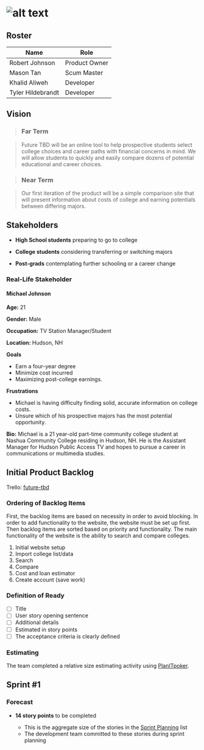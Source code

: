# ![alt text][logo]

## Roster

Name              | Role
----------------- | -------------
Robert Johnson    | Product Owner
Mason Tan         | Scum Master
Khalid Aliweh     | Developer
Tyler Hildebrandt | Developer

## Vision

> ### Far Term

> Future TBD will be an online tool to help prospective students select college choices and career paths with financial concerns in mind. We will allow students to quickly and easily compare dozens of potential educational and career choices.

> ### Near Term

> Our first iteration of the product will be a simple comparison site that will present information about costs of college and earning potentials between differing majors.

## Stakeholders

- **High School students** preparing to go to college

- **College students** considering transferring or switching majors

- **Post-grads** contemplating further schooling or a career change

### Real-Life Stakeholder

#### Michael Johnson

**Age:** 21

**Gender:** Male

**Occupation:** TV Station Manager/Student

**Location:** Hudson, NH

**Goals**

- Earn a four-year degree
- Minimize cost incurred
- Maximizing post-college earnings.

**Frustrations**

- Michael is having difficulty finding solid, accurate information on college costs.
- Unsure which of his prospective majors has the most potential opportunity.

**Bio:** Michael is a 21 year-old part-time community college student at Nashua Community College residing in Hudson, NH. He is the Assistant Manager for Hudson Public Access TV and hopes to pursue a career in communications or multimedia studies.

## Initial Product Backlog

Trello: [future-tbd](https://trello.com/b/uVkt6NXa/future-tbd)

### Ordering of Backlog Items

First, the backlog items are based on necessity in order to avoid blocking. In order to add functionality to the website, the website must be set up first. Then backlog items are sorted based on priority and functionality. The main functionality of the website is the ability to search and compare colleges.

1. Initial website setup
2. Import college list/data
3. Search
4. Compare
5. Cost and loan estimator
6. Create account (save work)

### Definition of Ready

- [ ] Title
- [ ] User story opening sentence
- [ ] Additional details
- [ ] Estimated in story points
- [ ] The acceptance criteria is clearly defined

### Estimating

The team completed a relative size estimating activity using [PlanITpoker](http://www.planitpoker.com/).

## Sprint #1

### Forecast

- **14 story points** to be completed

  - This is the aggregate size of the stories in the [Sprint Planning](https://trello.com/b/uVkt6NXa/future-tbd) list
  - The development team committed to these stories during sprint planning

[logo]: https://github.com/thilde/future-tbd/blob/gh-pages/Logo%20(text)_small.png "future-tbd"
